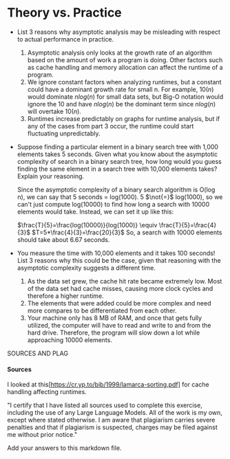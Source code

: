 # Theory vs. Practice

- List 3 reasons why asymptotic analysis may be misleading with respect to
  actual performance in practice.
  1. Asymptotic analysis only looks at the growth rate of an algorithm based
     on the amount of work a program is doing. Other factors such as cache
     handling and memory allocation can affect the runtime of a program.  
  2. We ignore constant factors when analyzing runtimes, but a constant could 
     have a dominant growth rate for small n. For example, $10(n)$ would 
     dominate $n log(n)$ for small data sets, but Big-O notation would ignore 
     the 10 and have $n log(n)$ be the dominant term since $n log(n)$ will 
     overtake $10(n)$.
  3. Runtimes increase predictably on graphs for runtime analysis, but if any
     of the cases from part 3 occur, the runtime could start fluctuating 
     unpredictably.                                              

- Suppose finding a particular element in a binary search tree with 1,000
  elements takes 5 seconds. Given what you know about the asymptotic complexity
  of search in a binary search tree, how long would you guess finding the same
  element in a search tree with 10,000 elements takes? Explain your reasoning.

  Since the asymptotic complexity of a binary search algorithm is O(log n), we
  can say that 5 seconds = log(1000). 5 $\not{=}$ log(1000), so we can't just 
  compute log(10000) to find how long a search with 10000 elements would take.
  Instead, we can set it up like this:

  $\frac{T}{5}=\frac{log(10000)}{log(1000)} \equiv \frac{T}{5}=\frac{4}{3}$
  $T=5*\frac{4}{3}=\frac{20}{3}$
  So, a search with 10000 elements should take about 6.67 seconds.

- You measure the time with 10,000 elements and it takes 100 seconds! List 3
  reasons why this could be the case, given that reasoning with the asymptotic
  complexity suggests a different time.
  1. As the data set grew, the cache hit rate became extremely low. Most of 
     the data set had cache misses, causing more clock cycles and therefore 
     a higher runtime.
  2. The elements that were added could be more complex and need more compares
     to be differentiated from each other.                                  
  3. Your machine only has 8 MB of RAM, and once that gets fully utilized,
     the computer will have to read and write to and from the hard drive.
     Therefore, the program will slow down a lot while approaching 10000 
     elements.


SOURCES AND PLAG
#### Sources

I looked at this[https://cr.yp.to/bib/1999/lamarca-sorting.pdf] for cache handling affecting runtimes.

"I certify that I have listed all sources used to complete this exercise,
including the use of any Large Language Models. All of the work is my own, except
where stated otherwise. I am aware that plagiarism carries severe penalties and
that if plagiarism is suspected, charges may be filed against me without prior
notice."

Add your answers to this markdown file.
 